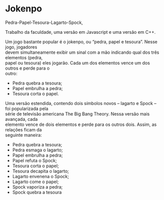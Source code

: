 # Jokenpo
Pedra-Papel-Tesoura-Lagarto-Spock,

Trabalho da faculdade, uma versão em Javascript e uma versão em C++.

Um jogo bastante popular é o jokenpo, ou “pedra, papel e tesoura”. Nesse jogo, jogadores  
devem simultaneamente exibir um sinal com a mão indicando qual dos três elementos (pedra,  
papel ou tesoura) eles jogarão. Cada um dos elementos vence um dos outros e perde para o  
outro:  
* Pedra quebra a tesoura;  
* Papel embrulha a pedra;    
* Tesoura corta o papel.  

Uma versão estendida, contendo dois símbolos novos – lagarto e Spock – foi popularizada pela   
série de televisão americana The Big Bang Theory. Nessa versão mais avançada, cada   
elemento vence de dois elementos e perde para os outros dois. Assim, as relações ficam da   
seguinte maneira:  

* Pedra quebra a tesoura;  
* Pedra esmaga o lagarto;  
* Papel embrulha a pedra;  
* Papel refuta o Spock;
* Tesoura corta o papel;
* Tesoura decapita o lagarto;
* Lagarto envenena o Spock;
* Lagarto come o papel;
* Spock vaporiza a pedra;
* Spock quebra a tesoura
